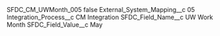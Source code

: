 <?xml version="1.0" encoding="UTF-8"?>
<CustomMetadata xmlns="http://soap.sforce.com/2006/04/metadata" xmlns:xsi="http://www.w3.org/2001/XMLSchema-instance" xmlns:xsd="http://www.w3.org/2001/XMLSchema">
    <label>SFDC_CM_UWMonth_005</label>
    <protected>false</protected>
    <values>
        <field>External_System_Mapping__c</field>
        <value xsi:type="xsd:string">05</value>
    </values>
    <values>
        <field>Integration_Process__c</field>
        <value xsi:type="xsd:string">CM Integration</value>
    </values>
    <values>
        <field>SFDC_Field_Name__c</field>
        <value xsi:type="xsd:string">UW Work Month</value>
    </values>
    <values>
        <field>SFDC_Field_Value__c</field>
        <value xsi:type="xsd:string">May</value>
    </values>
</CustomMetadata>
